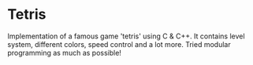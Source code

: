 # Tetris
Implementation of a famous game 'tetris' using C &amp; C++. It contains level system, different colors, speed control and a lot more. Tried modular programming as much as possible! 

